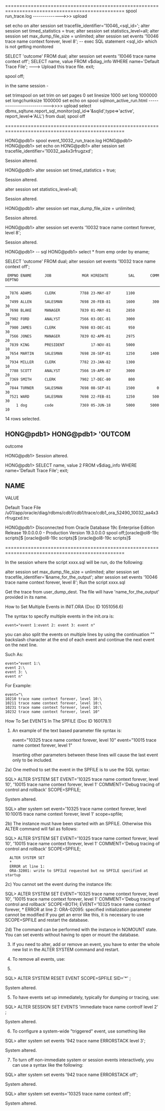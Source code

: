 
================================================================================================
spool run_trace.log -------------->>> upload

set echo on
alter session set tracefile_identifier='10046_<sql_id>';
alter session set timed_statistics = true;
alter session set statistics_level=all;
alter session set max_dump_file_size = unlimited;
alter session set events '10046 trace name context forever, level 8';
-- exec SQL statement <sql_id> which is not getting monitored

SELECT 'outcome' FROM dual;
alter session set events '10046 trace name context off';
SELECT name, value
FROM v$diag_info
WHERE name='Default Trace File'; ---> Upload this trace file.
exit;

spool off;

in the same session -

set trimspool on
set trim on
set pages 0
set linesize 1000
set long 1000000
set longchunksize 1000000
set echo on
spool sqlmon_active_run.html --------------------------->>>> upload
select dbms_sqltune.report_sql_monitor(sql_id=>'&sqlid',type=>'active', report_level=>'ALL') from dual;
spool off

================================================================================================

HONG@pdb1> 
spool event_10032_run_trace.log
HONG@pdb1> 
HONG@pdb1> set echo on
HONG@pdb1> alter session set tracefile_identifier='10032_aa4x3rfrugzxd';

Session altered.

HONG@pdb1> alter session set timed_statistics = true;

Session altered.

alter session set statistics_level=all;

Session altered.

HONG@pdb1> alter session set max_dump_file_size = unlimited;

Session altered.

HONG@pdb1> alter session set events '10032 trace name context forever, level 8';

Session altered.

HONG@pdb1> -- sql
HONG@pdb1> select * from emp order by ename;

SELECT 'outcome' FROM dual;
alter session set events '10032 trace name context off';

     EMPNO ENAME      JOB              MGR HIREDATE         SAL       COMM     DEPTNO
---------- ---------- --------- ---------- --------- ---------- ---------- ----------
      7876 ADAMS      CLERK           7788 23-MAY-87       1100                    20
      7499 ALLEN      SALESMAN        7698 20-FEB-81       1600        300         30
      7698 BLAKE      MANAGER         7839 01-MAY-81       2850                    30
      7902 FORD       ANALYST         7566 03-DEC-81       3000                    20
      7900 JAMES      CLERK           7698 03-DEC-81        950                    30
      7566 JONES      MANAGER         7839 02-APR-81       2975                    20
      7839 KING       PRESIDENT            17-NOV-81       5000                    10
      7654 MARTIN     SALESMAN        7698 28-SEP-81       1250       1400         30
      7934 MILLER     CLERK           7782 23-JAN-82       1300                    10
      7788 SCOTT      ANALYST         7566 19-APR-87       3000                    20
      7369 SMITH      CLERK           7902 17-DEC-80        800                    20
      7844 TURNER     SALESMAN        7698 08-SEP-81       1500          0         30
      7521 WARD       SALESMAN        7698 22-FEB-81       1250        500         30
         1 dog        code            7369 05-JUN-18       5000       5000         10

14 rows selected.

HONG@pdb1> HONG@pdb1> 
'OUTCOM
-------
outcome

HONG@pdb1> 
Session altered.

HONG@pdb1> SELECT name, value
  2  FROM v$diag_info
WHERE name='Default Trace File'; 
exit;


NAME
----------------------------------------------------------------
VALUE

Default Trace File
/u01/app/oracle/diag/rdbms/cdb1/cdb1/trace/cdb1_ora_52490_10032_aa4x3rfrugzxd.trc


HONG@pdb1> Disconnected from Oracle Database 19c Enterprise Edition Release 19.0.0.0.0 - Production
Version 19.3.0.0.0
spool off;[oracle@ol8-19c scripts]$ 
[oracle@ol8-19c scripts]$ 
[oracle@ol8-19c scripts]$ 


================================================================================================







In the session where the script xxxx.sql will be run, do the following:

alter session set max_dump_file_size = unlimited;
alter session set tracefile_identifier='&name_for_the_output';
alter session set events '10046 trace name context forever, level 8';
Run the script xxxx.sql

Get the trace from user_dump_dest. The file will have 'name_for_the_output' provided in its name.






How to Set Multiple Events in INIT.ORA (Doc ID 1051056.6)

The syntax to specify multiple events in the init.ora is:

    event="event 1:event 2: event 3: event n"

you can also split the events on multiple lines by using the continuation
"\" backslash character at the end of each event and continue the next
event on the next line.

Such As:
 
    event="event 1:\
    event 2:\
    event 3: \
    event n"

For Example:

    event="\
    10210 trace name context forever, level 10:\
    10211 trace name context forever, level 10:\
    10231 trace name context forever, level 10:\
    10232 trace name context forever, level 10"



How To Set EVENTS In The SPFILE (Doc ID 160178.1)

1)  An example of the text based parameter file syntax is:

      event="10325 trace name context forever, level 10"
      event="10015 trace name context forever, level 1"


    Inserting other parameters between these lines will cause the last
    event only to be included.

2a) One method to set the event in the SPFILE is to use the SQL syntax:

SQL> ALTER SYSTEM SET
           EVENT='10325 trace name context forever, level 10',
           '10015 trace name context forever, level 1'
           COMMENT='Debug tracing of control and rollback' SCOPE=SPFILE;  

System altered.

SQL> alter system set event='10325 trace name context forever, level 10:10015 trace name context forever, level 1' scope=spfile;


2b) The instance must have been started with an SPFILE.  Otherwise this ALTER command will fail as follows:

SQL> ALTER SYSTEM SET
           EVENT='10325 trace name context forever, level 10',
           '10015 trace name context forever, level 1'
           COMMENT='Debug tracing of control and rollback' SCOPE=SPFILE;

 

      ALTER SYSTEM SET
      *
      ERROR at line 1:
      ORA-32001: write to SPFILE requested but no SPFILE specified at startup
2c) You cannot set the event during the instance life:

  SQL> ALTER SYSTEM SET
           EVENT='10325 trace name context forever, level 10',
           '10015 trace name context forever, level 1'
           COMMENT='Debug tracing of control and rollback' SCOPE=BOTH;
      EVENT='10325 trace name context forever,
      *
      ERROR at line 2:
      ORA-02095: specified initialization parameter cannot be modified
If you get an error like this, it is necessary to use SCOPE=SPFILE and restart the database.

2d) The command can be performed with the instance in NOMOUNT state.
    You can set events without having to open or mount the database.

 3) If you need to alter, add or remove an event, you have to enter the whole new list in the ALTER SYSTEM command and restart.

 4) To remove all events, use:
 5) 
SQL> ALTER SYSTEM RESET EVENT SCOPE=SPFILE SID='*' ;

System altered.


 5) To have events set up immediately, typically for dumping or tracing, use:

SQL> ALTER SESSION SET EVENTS 'immediate trace name controlf level 2' ;

System altered.

 6) To configure a system-wide "triggered" event, use something like

SQL> alter system set events '942 trace name ERRORSTACK level 3';

System altered.

 7) To turn off non-immediate system or session events interactively, you can use a syntax like the following:      

SQL> alter system set events '942 trace name ERRORSTACK off';     

System altered.     

SQL> alter system set events='10325 trace name context off';     

System altered.